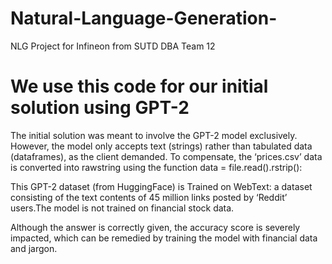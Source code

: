 # Natural-Language-Generation-
NLG Project for Infineon from SUTD DBA Team 12 

# We use this code for our initial solution using GPT-2 

The initial solution was meant to involve the GPT-2 model exclusively.
However, the model only accepts text (strings) rather than tabulated data (dataframes), as the client demanded. To compensate, the ‘prices.csv’ data is converted into rawstring using the function data = file.read().rstrip():

This GPT-2 dataset (from HuggingFace) is Trained on WebText: a dataset consisting of the text contents of 45 million links posted by ‘Reddit’ users.The model is not 
trained on financial stock data. 

Although the answer is correctly given, the accuracy score is severely impacted, which can be remedied by training the model with financial data and jargon.
